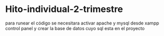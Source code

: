 # Hito-individual-2-trimestre
para runear el código se necesitara activar apache y mysql desde xampp control panel y crear la base de datos cuyo sql esta en el proyecto
